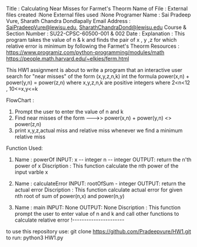 Title                   : Calculating Near Misses for Farmet's Theorm
Name of File            :
External files created  :None
External files used     :None
Programer Name          : Sai Pradeep Vure, Sharath Chandra Dondlapally
Email Address           : SaiPradeepVure@lewisu.edu, SharathChandraDond@lewisu.edu
Course & Section Number : SU22-CPSC-60500-001 & 002
Date                    :
Explanation             :
                        This program takes the value of n & k and finds the pair  of x , y ,z 
                        for which relative error is minimum by following the Farmet's Theorm
Resources               :
                        https://www.programiz.com/python-programming/modules/math
                        https://people.math.harvard.edu/~elkies/ferm.html



This HW1 assignment is about to write a program that an interactive user search 
for "near misses" of the form (x,y,z,n,k) int the formula 
power(x,n) + power(y,n) = power(z,n) where x,y,z,n,k are positive integers
where 2<n<12 ,
10<=x,y<=k

FlowChart :
1) Prompt the user to enter the value of n and k
2) Find near misses of the form --->> power(x,n) + power(y,n) <> power(z,n)
3) print x,y,z,actual miss and relative miss whenever we find a minimum relative miss


Function Used:
1)  Name : powerOf
    INPUT: 
            x -- integer
            n -- integer
    OUTPUT: 
            return the n'th power of x
    Discription :
        This function calculate the nth power of the input varble x 

2)  Name : calculateError
    INPUT: 
        rootOfSum - integer
    OUTPUT: 
            return the actual error
    Discription :
        This function calculate actual error for 
        given nth root of sum of power(n,x) and power(n,y)

3)  Name : main
    INPUT: None
    OUTPUT: None
    Discription :
        This function prompt the user to enter value of n and k 
        and call other functions to calculate relative error
!----------------------

to use this repository use: 
git clone https://github.com/Pradeepvure/HW1.git
to run: python3  HW1.py
